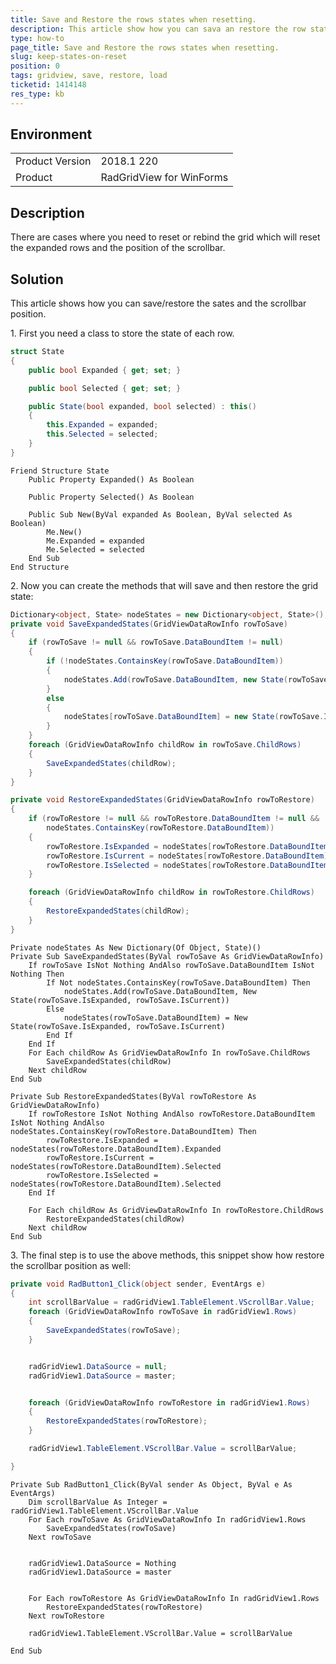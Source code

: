 ```yaml
---
title: Save and Restore the rows states when resetting. 
description: This article show how you can sava an restore the row states when expanding or collapsing. 
type: how-to
page_title: Save and Restore the rows states when resetting. 
slug: keep-states-on-reset
position: 0
tags: gridview, save, restore, load 
ticketid: 1414148
res_type: kb
---
```


## Environment
<table>
    <tr>
        <td>Product Version</td>
        <td>2018.1 220</td>
    </tr>
    <tr>
        <td>Product</td>
        <td>RadGridView for WinForms</td>
    </tr>
</table>

## Description

There are cases where you need to reset or rebind the grid which will reset the expanded rows and the position of the scrollbar. 

## Solution

This article shows how you can save/restore the sates and the scrollbar position.

1\. First you need a class to store the state of each row. 

````C#
struct State
{
    public bool Expanded { get; set; }

    public bool Selected { get; set; }

    public State(bool expanded, bool selected) : this()
    {
        this.Expanded = expanded;
        this.Selected = selected;
    }
}

````
````VB.NET
Friend Structure State
	Public Property Expanded() As Boolean

	Public Property Selected() As Boolean

	Public Sub New(ByVal expanded As Boolean, ByVal selected As Boolean)
		Me.New()
		Me.Expanded = expanded
		Me.Selected = selected
	End Sub
End Structure
````

2\. Now you can create the methods that will save and then restore the grid state: 

````C#
Dictionary<object, State> nodeStates = new Dictionary<object, State>();
private void SaveExpandedStates(GridViewDataRowInfo rowToSave)
{
    if (rowToSave != null && rowToSave.DataBoundItem != null)
    {
        if (!nodeStates.ContainsKey(rowToSave.DataBoundItem))
        {
            nodeStates.Add(rowToSave.DataBoundItem, new State(rowToSave.IsExpanded, rowToSave.IsCurrent));
        }
        else
        {
            nodeStates[rowToSave.DataBoundItem] = new State(rowToSave.IsExpanded, rowToSave.IsCurrent);
        }
    }
    foreach (GridViewDataRowInfo childRow in rowToSave.ChildRows)
    {
        SaveExpandedStates(childRow);
    }
}

private void RestoreExpandedStates(GridViewDataRowInfo rowToRestore)
{
    if (rowToRestore != null && rowToRestore.DataBoundItem != null &&
        nodeStates.ContainsKey(rowToRestore.DataBoundItem))
    {
        rowToRestore.IsExpanded = nodeStates[rowToRestore.DataBoundItem].Expanded;
        rowToRestore.IsCurrent = nodeStates[rowToRestore.DataBoundItem].Selected;
        rowToRestore.IsSelected = nodeStates[rowToRestore.DataBoundItem].Selected;
    }

    foreach (GridViewDataRowInfo childRow in rowToRestore.ChildRows)
    {
        RestoreExpandedStates(childRow);
    }
}

````
````VB.NET
Private nodeStates As New Dictionary(Of Object, State)()
Private Sub SaveExpandedStates(ByVal rowToSave As GridViewDataRowInfo)
	If rowToSave IsNot Nothing AndAlso rowToSave.DataBoundItem IsNot Nothing Then
		If Not nodeStates.ContainsKey(rowToSave.DataBoundItem) Then
			nodeStates.Add(rowToSave.DataBoundItem, New State(rowToSave.IsExpanded, rowToSave.IsCurrent))
		Else
			nodeStates(rowToSave.DataBoundItem) = New State(rowToSave.IsExpanded, rowToSave.IsCurrent)
		End If
	End If
	For Each childRow As GridViewDataRowInfo In rowToSave.ChildRows
		SaveExpandedStates(childRow)
	Next childRow
End Sub

Private Sub RestoreExpandedStates(ByVal rowToRestore As GridViewDataRowInfo)
	If rowToRestore IsNot Nothing AndAlso rowToRestore.DataBoundItem IsNot Nothing AndAlso nodeStates.ContainsKey(rowToRestore.DataBoundItem) Then
		rowToRestore.IsExpanded = nodeStates(rowToRestore.DataBoundItem).Expanded
		rowToRestore.IsCurrent = nodeStates(rowToRestore.DataBoundItem).Selected
		rowToRestore.IsSelected = nodeStates(rowToRestore.DataBoundItem).Selected
	End If

	For Each childRow As GridViewDataRowInfo In rowToRestore.ChildRows
		RestoreExpandedStates(childRow)
	Next childRow
End Sub

````

3\. The final step is to use the above methods, this snippet show how restore the scrollbar position as well:

````C#
private void RadButton1_Click(object sender, EventArgs e)
{
    int scrollBarValue = radGridView1.TableElement.VScrollBar.Value;
    foreach (GridViewDataRowInfo rowToSave in radGridView1.Rows)
    {
        SaveExpandedStates(rowToSave);
    }


    radGridView1.DataSource = null;
    radGridView1.DataSource = master;


    foreach (GridViewDataRowInfo rowToRestore in radGridView1.Rows)
    {
        RestoreExpandedStates(rowToRestore);
    }

    radGridView1.TableElement.VScrollBar.Value = scrollBarValue;

}

````
````VB.NET
Private Sub RadButton1_Click(ByVal sender As Object, ByVal e As EventArgs)
	Dim scrollBarValue As Integer = radGridView1.TableElement.VScrollBar.Value
	For Each rowToSave As GridViewDataRowInfo In radGridView1.Rows
		SaveExpandedStates(rowToSave)
	Next rowToSave


	radGridView1.DataSource = Nothing
	radGridView1.DataSource = master


	For Each rowToRestore As GridViewDataRowInfo In radGridView1.Rows
		RestoreExpandedStates(rowToRestore)
	Next rowToRestore

	radGridView1.TableElement.VScrollBar.Value = scrollBarValue

End Sub
````

